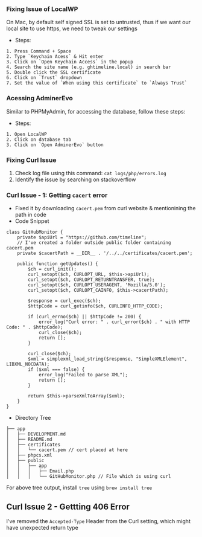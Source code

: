 ### Fixing Issue of LocalWP
On Mac, by default self signed SSL is set to untrusted, thus if we want our local site to use https, we need to tweak our settings

- Steps:
```
1. Press Command + Space
2. Type `Keychain Acess` & Hit enter
3. Click on `Open Keychain Access` in the popup
4. Search the site name (e.g. ghtimeline.local) in search bar
5. Double click the SSL certificate
6. Click on `Trust` dropdown
7. Set the value of `When using this certificate` to `Always Trust`
```

### Acessing AdminerEvo
Similar to PHPMyAdmin, for accessing the database, follow these steps:

- Steps:
```
1. Open LocalWP
2. Click on database tab
3. Click on `Open AdminerEvo` button
```

### Fixing Curl Issue
1. Check log file using this command:
```cat logs/php/errors.log```
2. Identify the issue by searching on stackoverflow

### Curl Issue - 1: Getting `cacert` error
- Fixed it by downloading `cacert.pem` from curl website & mentionining the path in code
- Code Snippet
```
class GitHubMonitor {
    private $apiUrl = "https://github.com/timeline";
    // I've created a folder outside public folder containing cacert.pem
    private $cacertPath = __DIR__ . '/../../certificates/cacert.pem';

    public function getUpdates() {
        $ch = curl_init();
        curl_setopt($ch, CURLOPT_URL, $this->apiUrl);
        curl_setopt($ch, CURLOPT_RETURNTRANSFER, true);
        curl_setopt($ch, CURLOPT_USERAGENT, 'Mozilla/5.0');
        curl_setopt($ch, CURLOPT_CAINFO, $this->cacertPath);

        $response = curl_exec($ch);
        $httpCode = curl_getinfo($ch, CURLINFO_HTTP_CODE);

        if (curl_errno($ch) || $httpCode != 200) {
            error_log("Curl error: " . curl_error($ch) . " with HTTP Code: " . $httpCode);
            curl_close($ch);
            return [];
        }

        curl_close($ch);
        $xml = simplexml_load_string($response, "SimpleXMLElement", LIBXML_NOCDATA);
        if ($xml === false) {
            error_log("Failed to parse XML");
            return [];
        }

        return $this->parseXmlToArray($xml);
    }
}
```
- Directory Tree
```
├── app
│   ├── DEVELOPMENT.md
│   ├── README.md
│   ├── certificates
│   │   └── cacert.pem // cert placed at here
│   ├── phpcs.xml
│   ├── public
│   │   ├── app
│   │   │   ├── Email.php
│   │   │   └── GitHubMonitor.php // File which is using curl

```

For above tree output, install `tree` using `brew install tree`

## Curl Issue 2 - Gettting 406 Error
I've removed the `Accepted-Type` Header from the Curl setting, which might have unexpected return type

